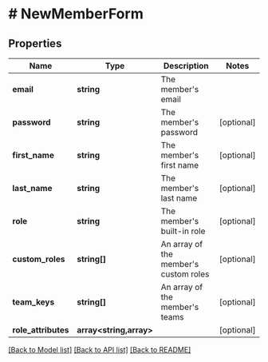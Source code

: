 # # NewMemberForm

## Properties

Name | Type | Description | Notes
------------ | ------------- | ------------- | -------------
**email** | **string** | The member&#39;s email |
**password** | **string** | The member&#39;s password | [optional]
**first_name** | **string** | The member&#39;s first name | [optional]
**last_name** | **string** | The member&#39;s last name | [optional]
**role** | **string** | The member&#39;s built-in role | [optional]
**custom_roles** | **string[]** | An array of the member&#39;s custom roles | [optional]
**team_keys** | **string[]** | An array of the member&#39;s teams | [optional]
**role_attributes** | **array<string,array>** |  | [optional]

[[Back to Model list]](../../README.md#models) [[Back to API list]](../../README.md#endpoints) [[Back to README]](../../README.md)

